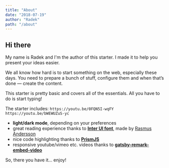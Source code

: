 ```yaml
---
title: "About"
date: "2018-07-19"
author: "Radek"
path: "/about"
---
```


## Hi there

My name is Radek and I'm the author of this starter. I made it to help you present your ideas easier.

We all know how hard is to start something on the web, especially these days. You need to prepare a bunch of stuff, configure them and when that’s done — create the content.

This starter is pretty basic and covers all of the essentials. All you have to do is start typing!

The starter includes:
`https://youtu.be/0FQN5I-wqFY`
`https://youtu.be/bWEWUZuS-yc`


- **light/dark mode**, depending on your preferences
- great reading experience thanks to [**Inter UI font**](https://rsms.me/inter/), made by [Rasmus Andersson](https://rsms.me/about/)
- nice code highlighting thanks to [**PrismJS**](https://prismjs.com)
- responsive youtube/vimeo etc. videos thanks to [**gatsby-remark-embed-video**](https://github.com/borgfriend/gatsby-remark-embed-video)

So, there you have it... enjoy!
